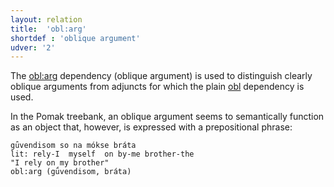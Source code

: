 ```yaml
---
layout: relation
title:  'obl:arg'
shortdef : 'oblique argument'
udver: '2'
---
```



The [obl:arg]() dependency (oblique argument)  is used to distinguish clearly oblique arguments from adjuncts for which the plain [obl]() dependency is used. 

In the Pomak treebank, an oblique argument seems to semantically function as  an object that, however, is expressed with a prepositional phrase:

~~~ sdparse
gǘvendisom so na mókse bráta 
lit: rely-I  myself  on by-me brother-the
"I rely on my brother" 
obl:arg (gǘvendisom, bráta)  
~~~ 



<!-- Interlanguage links updated Po 11. listopadu 2024, 20:11:17 CET -->
